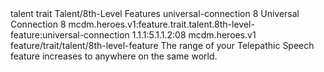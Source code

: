 <ability>
  <metadata>
    <class>talent</class>
    <feature_type>trait</feature_type>
    <file_dpath>Talent/8th-Level Features</file_dpath>
    <item_id>universal-connection</item_id>
    <item_index>8</item_index>
    <item_name>Universal Connection</item_name>
    <level>8</level>
    <scc>mcdm.heroes.v1:feature.trait.talent.8th-level-feature:universal-connection</scc>
    <scdc>1.1.1:5.1.1.2:08</scdc>
    <source>mcdm.heroes.v1</source>
    <type>feature/trait/talent/8th-level-feature</type>
  </metadata>
  <effects>
    <effect type="mundane">The range of your Telepathic Speech feature increases to anywhere on the same world.</effect>
  </effects>
</ability>
